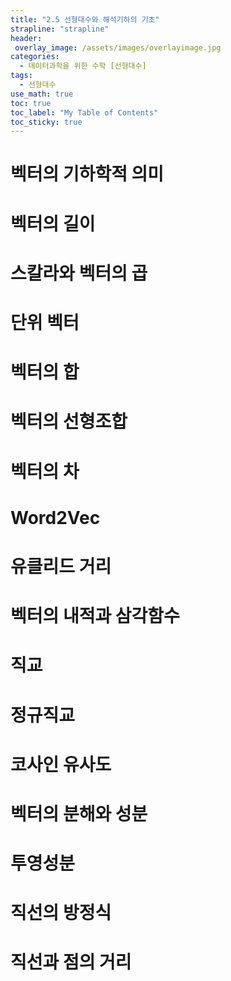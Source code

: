 ```yaml
---
title: "2.5 선형대수와 해석기하의 기초"
strapline: "strapline"
header:
 overlay_image: /assets/images/overlayimage.jpg
categories:
  - 데이터과학을 위한 수학 [선형대수]
tags:
  - 선형대수
use_math: true
toc: true
toc_label: "My Table of Contents"
toc_sticky: true
---
```



# 벡터의 기하학적 의미
# 벡터의 길이
# 스칼라와 벡터의 곱
# 단위 벡터
# 벡터의 합
# 벡터의 선형조합
# 벡터의 차
# Word2Vec
# 유클리드 거리
# 벡터의 내적과 삼각함수
# 직교
# 정규직교
# 코사인 유사도
# 벡터의 분해와 성분
# 투영성분
# 직선의 방정식
# 직선과 점의 거리
#
